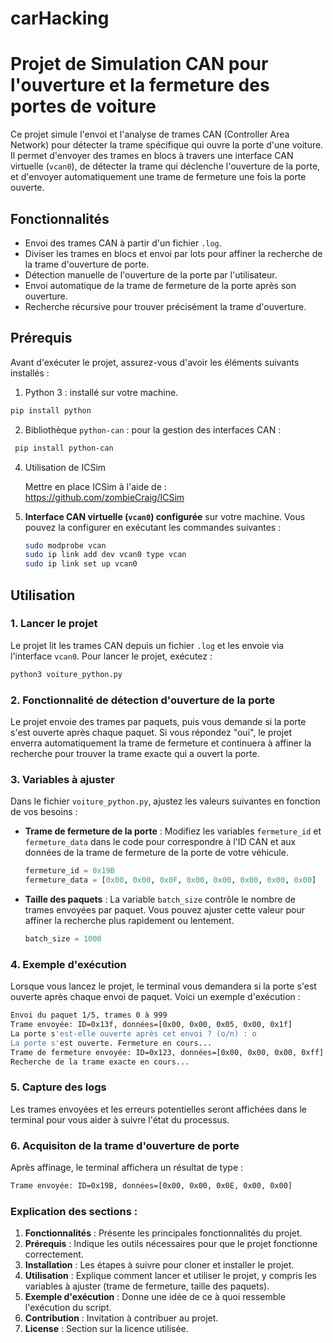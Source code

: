# carHacking

# Projet de Simulation CAN pour l'ouverture et la fermeture des portes de voiture

Ce projet simule l'envoi et l'analyse de trames CAN (Controller Area Network) pour détecter la trame spécifique qui ouvre la porte d'une voiture. Il permet d'envoyer des trames en blocs à travers une interface CAN virtuelle (`vcan0`), de détecter la trame qui déclenche l'ouverture de la porte, et d'envoyer automatiquement une trame de fermeture une fois la porte ouverte.

## Fonctionnalités

- Envoi des trames CAN à partir d'un fichier `.log`.
- Diviser les trames en blocs et envoi par lots pour affiner la recherche de la trame d'ouverture de porte.
- Détection manuelle de l'ouverture de la porte par l'utilisateur.
- Envoi automatique de la trame de fermeture de la porte après son ouverture.
- Recherche récursive pour trouver précisément la trame d'ouverture.

## Prérequis

Avant d'exécuter le projet, assurez-vous d'avoir les éléments suivants installés :

1. Python 3 : installé sur votre machine.
 
  ```bash
  pip install python
  ```
   
2.    Bibliothèque `python-can` : pour la gestion des interfaces CAN :

  ```bash
   pip install python-can
   ```
4. Utilisation de ICSim

   Mettre en place ICSim à l'aide de : https://github.com/zombieCraig/ICSim

3. **Interface CAN virtuelle (`vcan0`) configurée** sur votre machine. Vous pouvez la configurer en exécutant les commandes suivantes :

   ```bash
   sudo modprobe vcan
   sudo ip link add dev vcan0 type vcan
   sudo ip link set up vcan0
   ```

## Utilisation

### 1. Lancer le projet

Le projet lit les trames CAN depuis un fichier `.log` et les envoie via l'interface `vcan0`. Pour lancer le projet, exécutez :

```bash
python3 voiture_python.py
```

### 2. Fonctionnalité de détection d'ouverture de la porte

Le projet envoie des trames par paquets, puis vous demande si la porte s'est ouverte après chaque paquet. Si vous répondez "oui", le projet enverra automatiquement la trame de fermeture et continuera à affiner la recherche pour trouver la trame exacte qui a ouvert la porte.

### 3. Variables à ajuster

Dans le fichier `voiture_python.py`, ajustez les valeurs suivantes en fonction de vos besoins :

- **Trame de fermeture de la porte** : Modifiez les variables `fermeture_id` et `fermeture_data` dans le code pour correspondre à l'ID CAN et aux données de la trame de fermeture de la porte de votre véhicule.

   ```python
   fermeture_id = 0x19B 
   fermeture_data = [0x00, 0x00, 0x0F, 0x00, 0x00, 0x00, 0x00, 0x00] 
   ```

- **Taille des paquets** : La variable `batch_size` contrôle le nombre de trames envoyées par paquet. Vous pouvez ajuster cette valeur pour affiner la recherche plus rapidement ou lentement.

   ```python
   batch_size = 1000
   ```

### 4. Exemple d'exécution

Lorsque vous lancez le projet, le terminal vous demandera si la porte s'est ouverte après chaque envoi de paquet. Voici un exemple d'exécution :

```bash
Envoi du paquet 1/5, trames 0 à 999
Trame envoyée: ID=0x13f, données=[0x00, 0x00, 0x05, 0x00, 0x1f]
La porte s'est-elle ouverte après cet envoi ? (o/n) : o
La porte s'est ouverte. Fermeture en cours...
Trame de fermeture envoyée: ID=0x123, données=[0x00, 0x00, 0x00, 0xff]
Recherche de la trame exacte en cours...
```

### 5. Capture des logs

Les trames envoyées et les erreurs potentielles seront affichées dans le terminal pour vous aider à suivre l'état du processus.

### 6. Acquisiton de la trame d'ouverture de porte

Après affinage, le terminal affichera un résultat de type :
```bash
Trame envoyée: ID=0x19B, données=[0x00, 0x00, 0x0E, 0x00, 0x00]
```


### Explication des sections :

1. **Fonctionnalités** : Présente les principales fonctionnalités du projet.
2. **Prérequis** : Indique les outils nécessaires pour que le projet fonctionne correctement.
3. **Installation** : Les étapes à suivre pour cloner et installer le projet.
4. **Utilisation** : Explique comment lancer et utiliser le projet, y compris les variables à ajuster (trame de fermeture, taille des paquets).
5. **Exemple d'exécution** : Donne une idée de ce à quoi ressemble l'exécution du script.
6. **Contribution** : Invitation à contribuer au projet.
7. **License** : Section sur la licence utilisée.
